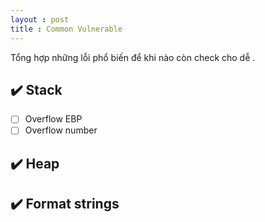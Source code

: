 ```yaml
---
layout : post 
title : Common Vulnerable 
--- 
```


Tổng hợp những lỗi phổ biến để khi nào còn check cho dễ . 

## ✔️ Stack 
-[ ] Overflow EBP   
-[ ] Overflow number 

## ✔️ Heap 

## ✔️ Format strings 
